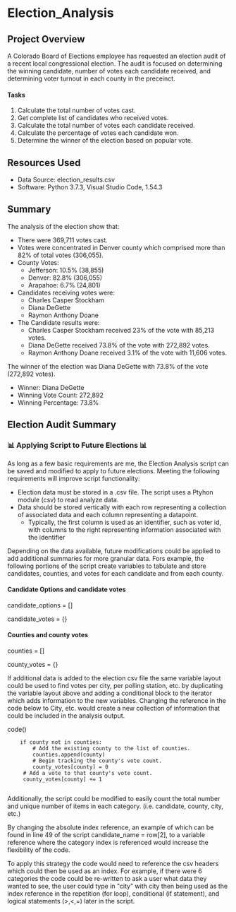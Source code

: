# Election_Analysis

## Project Overview
A Colorado Board of Elections employee has requested an election audit of a recent local congressional election. The audit is focused on determining the winning candidate, number of votes each candidate received, and determining voter turnout in each county in the preceinct.

#### Tasks
1. Calculate the total number of votes cast.
2. Get complete list of candidates who received votes.
3. Calculate the total number of votes each candidate received.
4. Calculate the percentage of votes each candidate won.
5. Determine the winner of the election based on popular vote.

## Resources Used
- Data Source: election_results.csv
- Software: Python 3.7.3, Visual Studio Code, 1.54.3

## Summary
The analysis of the election show that:
- There were 369,711 votes cast.
- Votes were concentrated in Denver county which comprised more than 82% of total votes (306,055).
- County Votes:
  - Jefferson: 10.5% (38,855)
  - Denver: 82.8% (306,055)
  - Arapahoe: 6.7% (24,801)
- Candidates receiving votes were:
  - Charles Casper Stockham
  - Diana DeGette
  - Raymon Anthony Doane
- The Candidate results were:
  - Charles Casper Stockham received 23% of the vote with 85,213 votes.
  - Diana DeGette received 73.8% of the vote with 272,892 votes.
  - Raymon Anthony Doane received 3.1% of the vote with 11,606 votes.

The winner of the election was Diana DeGette with 73.8% of the vote (272,892 votes).
- Winner: Diana DeGette
- Winning Vote Count: 272,892
- Winning Percentage: 73.8%

## Election Audit Summary
### 📊  Applying Script to Future Elections  :bar_chart:
As long as a few basic requirements are me, the Election Analysis script can be saved and modified to apply to future elections. 
Meeting the following requirements will improve script functionality:
- Election data must be stored in a .csv file. The script uses a Ptyhon module (csv) to read analyze data.
- Data should be stored vertically with each row representing a collection of associated data and each column representing a datapoint. 
  - Typically, the first column is used as an identifier, such as voter id, with columns to the right representing information associated with the identifier

Depending on the data available, future modifications could be applied to add additional summaries for more granular data. 
Fors example, the following portions of the script create variables to tabulate and store candidates, counties, and votes for each candidate and from each county.

#### Candidate Options and candidate votes
candidate_options = [] 

candidate_votes = {}
#### Counties and county votes
counties = []

county_votes = {}

If additional data is added to the election csv file the same variable layout could be used to find votes per city, per polling station, etc. by duplicating the variable layout above and adding a conditional block to the iterator which adds information to the new variables. Changing the reference in the code below to City, etc. would create a new collection of information that could be included in the analysis output. 

code()

        if county not in counties:
            # Add the existing county to the list of counties.
            counties.append(county)
            # Begin tracking the county's vote count.
            county_votes[county] = 0
         # Add a vote to that county's vote count.
         county_votes[county] += 1
```python
```

Additionally, the script could be modified to easily count the total number and unique number of items in each category. (i.e. candidate, county, city, etc.)

By changing the absolute index reference, an example of which can be found in line 49 of the script candidate_name = row[2], to a variable reference where the category index is referenced would increase the flexibility of the code. 

To apply this strategy the code would need to reference the csv headers which could then be used as an index. For example, if there were 6 categories the code could be re-written to ask a user what data they wanted to see, the user could type in "city" with city then being used as the index reference in the repetition (for loop), conditional (if statement), and logical statements (>,<,=) later in the script. 
